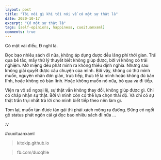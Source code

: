 ```yaml
---
layout: post
title: "Tôi nói gì khi tôi nói về có một sự thật là"
date: 2020-10-17
excerpt: "Có một sự thật là"
tags: [self-opinions, happiness, cuoituanxaml]
comments: true
---
```


Có một vài điều, Đ nghĩ là.

Đọc bao nhiêu sách đi nữa, không áp dụng được đều lãng phí thời gian. Trải qua bế tắc, mấy thứ lý thuyết biết không giúp được, bởi vì không có trải nghiệm. Mở miệng đều phát minh ra không thiếu định nghĩa. Nhưng sau không giải quyết được câu chuyện của mình.
Bởi vậy, không có thứ mình muốn, nguyên nhân đơn giản, trực tiếp, thực tế là mình hoặc không đủ bản lĩnh, hoặc không có bản lĩnh.
Hoặc không muốn nó nữa, bỏ qua và đi tiếp.

Viện ra vô số ngoại lệ, sự thật vẫn không thay đổi, không giúp được gì.
Chỉ có chấp nhận sự thật. Bởi vì mình còn có thể lựa chọn thái độ.
Và chỉ có sự thật trần trụi nhất trả lời cho mình biết tiếp theo nên làm gì.

Tóm lại, muốn tán được tán gái thì phải xách mông ra đường. Đừng có ngồi gõ status phát ngôn cái gì đọc bao nhiêu sách đi nữa ...

:v

#cuoituanxaml

> kitokip.github.io

> fb.com/ducqhle
